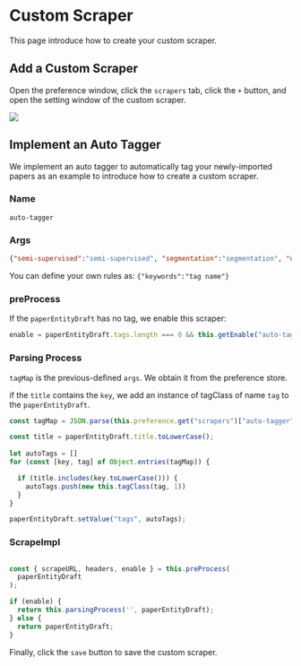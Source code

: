 # Custom Scraper

This page introduce how to create your custom scraper.

## Add a Custom Scraper

Open the preference window, click the `scrapers` tab, click the `+` button, and open the setting window of the custom scraper.

![](/assets/images/guide/metadata-scrapers/1.png)

## Implement an Auto Tagger

We implement an auto tagger to automatically tag your newly-imported papers as an example to introduce how to create a custom scraper.

### Name
`auto-tagger`

### Args
```json
{"semi-supervised":"semi-supervised", "segmentation":"segmentation", "detection":"detection"}
```

You can define your own rules as: `{"keywords":"tag name"}`

### preProcess

If the `paperEntityDraft` has no tag, we enable this scraper:

```javascript
enable = paperEntityDraft.tags.length === 0 && this.getEnable("auto-tagger");
```

### Parsing Process

`tagMap` is the previous-defined `args`. We obtain it from the preference store.

if the `title` contains the `key`, we add an instance of tagClass of name `tag` to the `paperEntityDraft`.

```javascript
const tagMap = JSON.parse(this.preference.get("scrapers")["auto-tagger"].args);

const title = paperEntityDraft.title.toLowerCase();
    
let autoTags = []
for (const [key, tag] of Object.entries(tagMap)) {

  if (title.includes(key.toLowerCase())) {
    autoTags.push(new this.tagClass(tag, 1))
  }
}

paperEntityDraft.setValue("tags", autoTags);
```

### ScrapeImpl

```javascript

const { scrapeURL, headers, enable } = this.preProcess(
  paperEntityDraft
);

if (enable) {
  return this.parsingProcess('', paperEntityDraft);
} else {
  return paperEntityDraft;
}

```


Finally, click the `save` button to save the custom scraper.